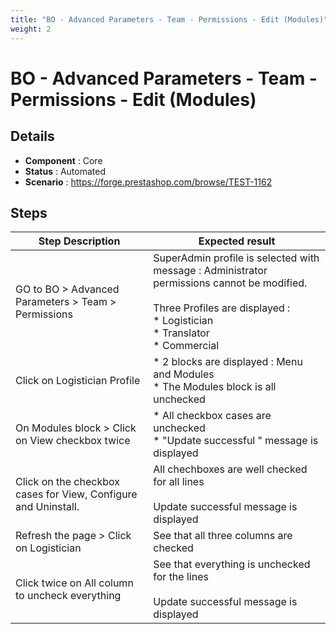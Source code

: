 ```yaml
---
title: "BO - Advanced Parameters - Team - Permissions - Edit (Modules)"
weight: 2
---
```


# BO - Advanced Parameters - Team - Permissions - Edit (Modules)
## Details
* **Component** : Core
* **Status** : Automated
* **Scenario** : https://forge.prestashop.com/browse/TEST-1162

## Steps
| Step Description | Expected result |
| ----- | ----- |
| GO to BO > Advanced Parameters > Team > Permissions | SuperAdmin profile is selected with message : Administrator permissions cannot be modified.<br><br>Three Profiles are displayed : <br> * Logistician<br> * Translator<br> * Commercial |
| Click on Logistician Profile | * 2 blocks are displayed : Menu and Modules<br> * The Modules block is all unchecked |
| On Modules block > Click on View checkbox twice | * All checkbox cases are unchecked<br> * "Update successful " message is displayed |
| Click on the checkbox cases for View, Configure and Uninstall. | All chechboxes are well checked for all lines<br><br>Update successful message is displayed |
| Refresh the page > Click on Logistician | See that all three columns are checked |
| Click twice on All column to uncheck everything | See that everything is unchecked for the lines <br><br>Update successful message is displayed |
